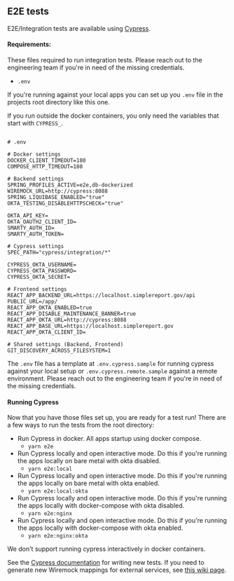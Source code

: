 ## E2E tests

E2E/Integration tests are available using [Cypress](https://www.cypress.io/).

#### Requirements:

These files required to run integration tests. Please reach out to the engineering team if you're in need of the missing credentials.
- `.env`

If you're running against your local apps you can set up you `.env` file in the projects root directory like this one.

If you run outside the docker containers, you only need the variables that start with `CYPRESS_`.

```

# .env

# Docker settings
DOCKER_CLIENT_TIMEOUT=180
COMPOSE_HTTP_TIMEOUT=180

# Backend settings
SPRING_PROFILES_ACTIVE=e2e,db-dockerized
WIREMOCK_URL=http://cypress:8088
SPRING_LIQUIBASE_ENABLED="true"
OKTA_TESTING_DISABLEHTTPSCHECK="true"

OKTA_API_KEY=
OKTA_OAUTH2_CLIENT_ID=
SMARTY_AUTH_ID=
SMARTY_AUTH_TOKEN=

# Cypress settings
SPEC_PATH="cypress/integration/*"

CYPRESS_OKTA_USERNAME=
CYPRESS_OKTA_PASSWORD=
CYPRESS_OKTA_SECRET=

# Frontend settings
REACT_APP_BACKEND_URL=https://localhost.simplereport.gov/api
PUBLIC_URL=/app/
REACT_APP_OKTA_ENABLED=true
REACT_APP_DISABLE_MAINTENANCE_BANNER=true
REACT_APP_OKTA_URL=http://cypress:8088
REACT_APP_BASE_URL=https://localhost.simplereport.gov
REACT_APP_OKTA_CLIENT_ID=

# Shared settings (Backend, Frontend)
GIT_DISCOVERY_ACROSS_FILESYSTEM=1
```

The `.env` file has a template at `.env.cypress.sample` for running cypress against your local setup or `.env.cypress.remote.sample` against a remote environment. Please reach out to the engineering team if you're in need of the missing credentials.

#### Running Cypress
Now that you have those files set up, you are ready for a test run! There are a few ways to run the tests from the root directory:

- Run Cypress in docker. All apps startup using docker compose.
  - `yarn e2e`
- Run Cypress locally and open interactive mode. Do this if you're running the apps locally on bare metal with okta disabled.
  - `yarn e2e:local`
- Run Cypress locally and open interactive mode. Do this if you're running the apps locally on bare metal with okta enabled.
  - `yarn e2e:local:okta`
- Run Cypress locally and open interactive mode. Do this if you're running the apps locally with docker-compose with okta disabled.
  - `yarn e2e:nginx`
- Run Cypress locally and open interactive mode. Do this if you're running the apps locally with docker-compose with okta enabled.
  - `yarn e2e:nginx:okta`

We don't support running cypress interactively in docker containers.

See the [Cypress documentation](https://docs.cypress.io/api/table-of-contents) for writing new tests. If you need to generate new Wiremock mappings for external services, see [this wiki page](https://github.com/CDCgov/prime-simplereport/wiki/WireMock).